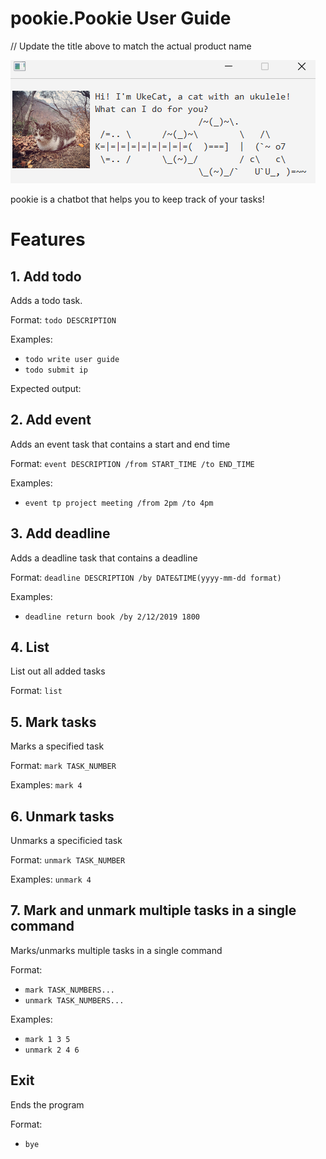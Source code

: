 # pookie.Pookie User Guide

// Update the title above to match the actual product name

![](/docs/Ui.png)

pookie is a chatbot that helps you to keep track of your tasks!

# Features
## 1. Add todo

Adds a todo task.

Format: `todo DESCRIPTION`

Examples:
- `todo write user guide`
- `todo submit ip`

Expected output:


## 2. Add event

Adds an event task that contains a start and end time

Format: `event DESCRIPTION /from START_TIME /to END_TIME`

Examples: 
- `event tp project meeting /from 2pm /to 4pm`

## 3. Add deadline
Adds a deadline task that contains a deadline

Format: `deadline DESCRIPTION /by DATE&TIME(yyyy-mm-dd format)`

Examples: 
- `deadline return book /by 2/12/2019 1800`

## 4. List
List out all added tasks

Format: `list`

## 5. Mark tasks
Marks a specified task

Format: `mark TASK_NUMBER`

Examples: `mark 4`

## 6. Unmark tasks
Unmarks a specificied task

Format: `unmark TASK_NUMBER`

Examples: `unmark 4`

## 7. Mark and unmark multiple tasks in a single command
Marks/unmarks multiple tasks in a single command

Format:
- `mark TASK_NUMBERS...`
- `unmark TASK_NUMBERS...`

Examples:
- `mark 1 3 5`
- `unmark 2 4 6`

## Exit 
Ends the program

Format:
- `bye`
